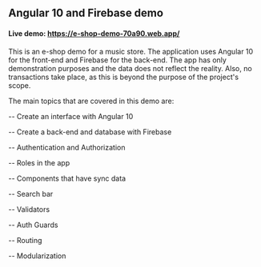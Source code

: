 ## Angular 10 and Firebase demo

#### Live demo: https://e-shop-demo-70a90.web.app/

This is an e-shop demo for a music store. The application uses Angular 10 for the front-end and Firebase for the back-end.
The app has only demonstration purposes and the data does not reflect the reality. Also, no transactions take place, as this is beyond the purpose of the project's scope.

The main topics that are covered in this demo are:

-- Create an interface with Angular 10

-- Create a back-end and database with Firebase

-- Authentication and Authorization

-- Roles in the app

-- Components that have sync data

-- Search bar

-- Validators

-- Auth Guards

-- Routing

-- Modularization
